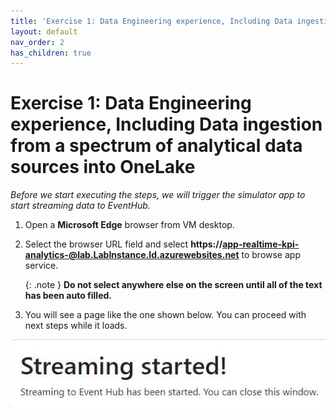 ```yaml
---
title: 'Exercise 1: Data Engineering experience, Including Data ingestion from a spectrum of analytical data sources into OneLake'
layout: default
nav_order: 2
has_children: true
---
```


# Exercise 1: Data Engineering experience, Including Data ingestion from a spectrum of analytical data sources into OneLake

*Before we start executing the steps, we will trigger the simulator app to start streaming data to EventHub.*

1. Open a **Microsoft Edge** browser from VM desktop.

2. Select the browser URL field and select **https://app-realtime-kpi-analytics-@lab.LabInstance.Id.azurewebsites.net** to browse app service.

	{: .note }
	**Do not select anywhere else on the screen until all of the text has been auto filled.**

4. You will see a page like the one shown below. You can proceed with next steps while it loads.

![dsm8974d.jpg](../media/instructions249094/dsm8974d.jpg)

